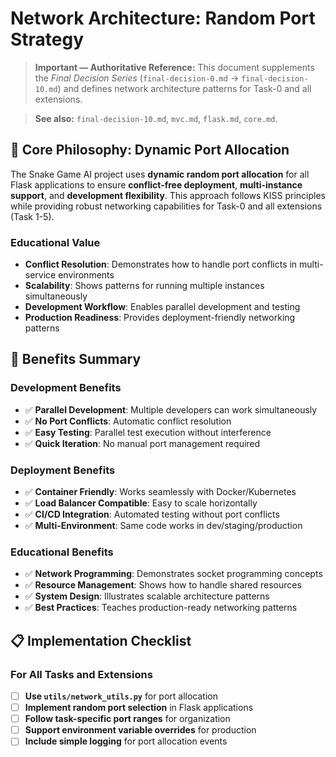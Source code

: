 # Network Architecture: Random Port Strategy

> **Important — Authoritative Reference:** This document supplements the _Final Decision Series_ (`final-decision-0.md` → `final-decision-10.md`) and defines network architecture patterns for Task-0 and all extensions.

> **See also:** `final-decision-10.md`, `mvc.md`, `flask.md`, `core.md`.

## 🎯 **Core Philosophy: Dynamic Port Allocation**

The Snake Game AI project uses **dynamic random port allocation** for all Flask applications to ensure **conflict-free deployment**, **multi-instance support**, and **development flexibility**. This approach follows KISS principles while providing robust networking capabilities for Task-0 and all extensions (Task 1-5).

### **Educational Value**
- **Conflict Resolution**: Demonstrates how to handle port conflicts in multi-service environments
- **Scalability**: Shows patterns for running multiple instances simultaneously
- **Development Workflow**: Enables parallel development and testing
- **Production Readiness**: Provides deployment-friendly networking patterns


## 🚀 **Benefits Summary**

### **Development Benefits**
- ✅ **Parallel Development**: Multiple developers can work simultaneously
- ✅ **No Port Conflicts**: Automatic conflict resolution
- ✅ **Easy Testing**: Parallel test execution without interference
- ✅ **Quick Iteration**: No manual port management required

### **Deployment Benefits**
- ✅ **Container Friendly**: Works seamlessly with Docker/Kubernetes
- ✅ **Load Balancer Compatible**: Easy to scale horizontally
- ✅ **CI/CD Integration**: Automated testing without port conflicts
- ✅ **Multi-Environment**: Same code works in dev/staging/production

### **Educational Benefits**
- ✅ **Network Programming**: Demonstrates socket programming concepts
- ✅ **Resource Management**: Shows how to handle shared resources
- ✅ **System Design**: Illustrates scalable architecture patterns
- ✅ **Best Practices**: Teaches production-ready networking patterns

## 📋 **Implementation Checklist**

### **For All Tasks and Extensions**
- [ ] **Use `utils/network_utils.py`** for port allocation
- [ ] **Implement random port selection** in Flask applications
- [ ] **Follow task-specific port ranges** for organization
- [ ] **Support environment variable overrides** for production
- [ ] **Include simple logging** for port allocation events

